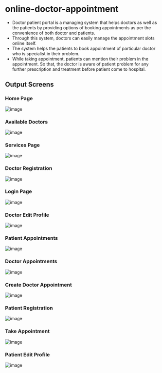 # online-doctor-appointment

- Doctor patient portal is a managing system that helps doctors as well as the patients by providing options of booking appointments as per the convenience of both doctor and patients. 
- Through this system, doctors can easily manage the appointment slots online itself. 
- The system helps the patients to book appointment of particular doctor who is specialist in their problem. 
- While taking appointment, patients can mention their problem in the appointment. So that, the doctor is aware of patient problem for any further prescription and treatment before patient come to hospital. 



## Output Screens

### Home Page
![image](https://user-images.githubusercontent.com/84910049/127112487-6762e033-62a8-4624-ad3c-4f3817fe6a3c.png)

### Available Doctors
![image](https://user-images.githubusercontent.com/84910049/127112747-db22576e-294f-494c-a3b9-ecd965edb0a4.png)

### Services Page
![image](https://user-images.githubusercontent.com/84910049/127112823-28c2b2bb-1f2d-4d55-86ac-6b9875152331.png)

### Doctor Registration
![image](https://user-images.githubusercontent.com/84910049/127112968-aefa9465-eec3-40d0-a3d7-b317ec0b48e9.png)

### Login Page
![image](https://user-images.githubusercontent.com/84910049/127113113-1f08e9b1-075f-455c-b615-bd223c052961.png)

### Doctor Edit Profile
![image](https://user-images.githubusercontent.com/84910049/127113218-1d004470-b519-4543-a57b-17ae78f2accc.png)

### Patient Appointments
![image](https://user-images.githubusercontent.com/84910049/127113292-e076cee3-85ec-44c6-8e40-4bd5ad092956.png)

### Doctor Appointments
![image](https://user-images.githubusercontent.com/84910049/127113365-13419a32-850c-4132-9638-8bb7c02c1577.png)

### Create Doctor Appointment
![image](https://user-images.githubusercontent.com/84910049/127113433-62488390-54a2-4a8a-aab6-5d3e08ccfef2.png)

### Patient Registration
![image](https://user-images.githubusercontent.com/84910049/127113523-3086b9a6-92c0-41c0-a9be-f6bf72aaa119.png)

### Take Appointment
![image](https://user-images.githubusercontent.com/84910049/127113571-0e26c525-9a18-4103-bae4-83ddd319ea76.png)

### Patient Edit Profile
![image](https://user-images.githubusercontent.com/84910049/127113638-13a46ec6-dc61-43d7-84a7-cdb3340f2310.png)






